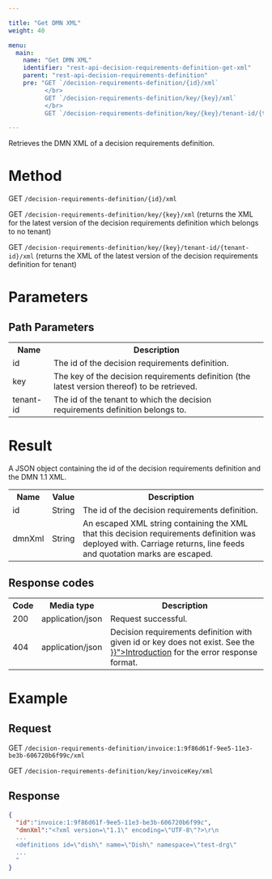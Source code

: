 ```yaml
---

title: "Get DMN XML"
weight: 40

menu:
  main:
    name: "Get DMN XML"
    identifier: "rest-api-decision-requirements-definition-get-xml"
    parent: "rest-api-decision-requirements-definition"
    pre: "GET `/decision-requirements-definition/{id}/xml`
          </br>
          GET `/decision-requirements-definition/key/{key}/xml`
          </br>
          GET `/decision-requirements-definition/key/{key}/tenant-id/{tenant-id}/xml`"

---
```



Retrieves the DMN XML of a decision requirements definition.


# Method

GET `/decision-requirements-definition/{id}/xml`

GET `/decision-requirements-definition/key/{key}/xml` (returns the XML for the latest version of the decision requirements definition which belongs to no tenant)

GET `/decision-requirements-definition/key/{key}/tenant-id/{tenant-id}/xml` (returns the XML of the latest version of the decision requirements definition for tenant)


# Parameters

## Path Parameters

<table class="table table-striped">
  <tr>
    <th>Name</th>
    <th>Description</th>
  </tr>
  <tr>
    <td>id</td>
    <td>The id of the decision requirements definition.</td>
  </tr>
  <tr>
    <td>key</td>
    <td>The key of the decision requirements definition (the latest version thereof) to be retrieved.</td>
  </tr>
  <tr>
    <td>tenant-id</td>
    <td>The id of the tenant to which the decision requirements definition belongs to.</td>
  </tr>
</table>

# Result

A JSON object containing the id of the decision requirements definition and the DMN 1.1 XML.

<table class="table table-striped">
  <tr>
    <th>Name</th>
    <th>Value</th>
    <th>Description</th>
  </tr>
  <tr>
    <td>id</td>
    <td>String</td>
    <td>The id of the decision requirements definition.</td>
  </tr>
  <tr>
    <td>dmnXml</td>
    <td>String</td>
    <td>An escaped XML string containing the XML that this decision requirements definition was deployed with. Carriage returns, line feeds and quotation marks are escaped.</td>
  </tr>
</table>


## Response codes

<table class="table table-striped">
  <tr>
    <th>Code</th>
    <th>Media type</th>
    <th>Description</th>
  </tr>
  <tr>
    <td>200</td>
    <td>application/json</td>
    <td>Request successful.</td>
  </tr>
  <tr>
    <td>404</td>
    <td>application/json</td>
    <td>
      Decision requirements definition with given id or key does not exist.
      See the <a href="{{< relref "reference/rest/overview/index.md#error-handling" >}}">Introduction</a> for the error response format.
    </td>
  </tr>
</table>


# Example

## Request

GET `/decision-requirements-definition/invoice:1:9f86d61f-9ee5-11e3-be3b-606720b6f99c/xml`

GET `/decision-requirements-definition/key/invoiceKey/xml`

## Response

```json
{
  "id":"invoice:1:9f86d61f-9ee5-11e3-be3b-606720b6f99c",
  "dmnXml":"<?xml version=\"1.1\" encoding=\"UTF-8\"?>\r\n
  ...
  <definitions id=\"dish\" name=\"Dish\" namespace=\"test-drg\"
  ...
  "
}
```
